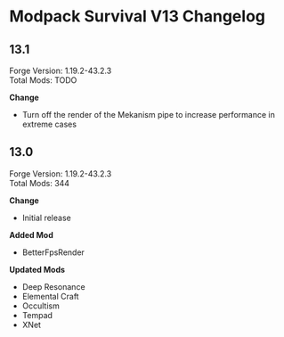 # Modpack Survival V13 Changelog

## 13.1

Forge Version: 1.19.2-43.2.3  
Total Mods: TODO

**Change**

- Turn off the render of the Mekanism pipe to increase performance in extreme cases

## 13.0

Forge Version: 1.19.2-43.2.3  
Total Mods: 344

**Change**

- Initial release

**Added Mod**

- BetterFpsRender

**Updated Mods**

- Deep Resonance
- Elemental Craft
- Occultism
- Tempad
- XNet

